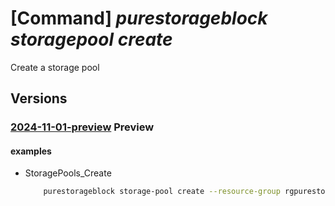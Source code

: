 # [Command] _purestorageblock storagepool create_

Create a storage pool

## Versions

### [2024-11-01-preview](/Resources/mgmt-plane/L3N1YnNjcmlwdGlvbnMve30vcmVzb3VyY2Vncm91cHMve30vcHJvdmlkZXJzL3B1cmVzdG9yYWdlLmJsb2NrL3N0b3JhZ2Vwb29scy97fQ==/2024-11-01-preview.xml) **Preview**

<!-- mgmt-plane /subscriptions/{}/resourcegroups/{}/providers/purestorage.block/storagepools/{} 2024-11-01-preview -->

#### examples

- StoragePools_Create
    ```bash
        purestorageblock storage-pool create --resource-group rgpurestorage --storage-pool-name storagePoolname --availability-zone vknyl --vnet-injection "{subnet-id:tnlctolrxdvnkjiphlrdxq,vnet-id:zbumtytyqwewjcyckwqchiypshv}" --provisioned-bandwidth-mb-per-sec 17 --reservation-resource-id xiowoxnbtcotutcmmrofvgdi --type None --user-assigned-identities "{key4211:{}}" --tags "{key7593:vsyiygyurvwlfaezpuqu}" --location lonlc
    ```
